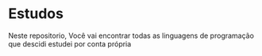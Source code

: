# Estudos
Neste repositorio, Você vai encontrar todas as linguagens de programação que descidi estudei por conta própria

